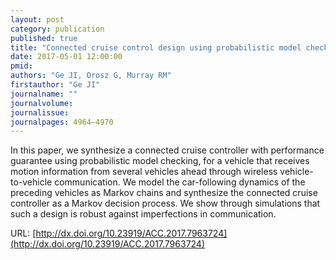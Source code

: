 ```yaml
---
layout: post
category: publication
published: true
title: "Connected cruise control design using probabilistic model checking"
date: 2017-05-01 12:00:00
pmid: 
authors: "Ge JI, Orosz G, Murray RM"
firstauthor: "Ge JI"
journalname: ""
journalvolume: 
journalissue: 
journalpages: 4964–4970
---
```


In this paper, we synthesize a connected cruise controller with performance guarantee using probabilistic model checking, for a vehicle that receives motion information from several vehicles ahead through wireless vehicle-to-vehicle communication. We model the car-following dynamics of the preceding vehicles as Markov chains and synthesize the connected cruise controller as a Markov decision process. We show through simulations that such a design is robust against imperfections in communication.

URL: [http://dx.doi.org/10.23919/ACC.2017.7963724](http://dx.doi.org/10.23919/ACC.2017.7963724)
